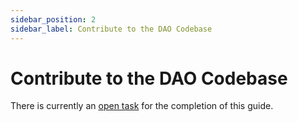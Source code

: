 ```yaml
---
sidebar_position: 2
sidebar_label: Contribute to the DAO Codebase
---
```


# Contribute to the DAO Codebase

There is currently an [open task](https://dao.kublockchain.com/tasks/?task=0x32-0xf4efc952759fa6b4bc5aafe8150f373feb9df208&projectId=DAO%20Docs-0xf4efc952759fa6b4bc5aafe8150f373feb9df208) for the completion of this guide.
